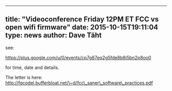 
---
title: "Videoconference Friday 12PM ET FCC vs open wifi firmware"
date: 2015-10-15T19:11:04
type: news
author: Dave Täht
---
see:

https://plus.google.com/u/0/events/cp7g87eq2g5fde8b8i5bn2p8oo0

for time, date and details.

The letter is here:
http://fqcodel.bufferbloat.net/\~d/fcc\_saner\_software\_practices.pdf
